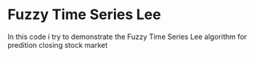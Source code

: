 # Fuzzy Time Series Lee

In this code i try to demonstrate the Fuzzy Time Series Lee algorithm for predition closing stock market
